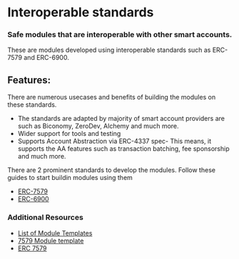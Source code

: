 # Interoperable standards

### Safe modules that are interoperable with other smart accounts.

These are modules developed using interoperable standards such as ERC-7579 and ERC-6900. 

## Features:
There are numerous usecases and benefits of building the modules on these standards.

- The standards are adapted by majority of smart account providers are such as Biconomy, ZeroDev, Alchemy and much more.
- Wider support for tools and testing
- Supports Account Abstraction via ERC-4337 spec- This means, it supports the AA features such as transaction batching, fee sponsorship and much more.

There are 2 prominent standards to develop the modules. Follow these guides to start buildin modules using them

- [ERC-7579](/getting-started/erc-7579)
- [ERC-6900](/getting-started/erc-6900)

 ### Additional Resources
 
 * [List of Module Templates](https://github.com/zenguardxyz/module-templates)
 * [7579 Module template](https://github.com/koshikraj/module-template-7579)
 * [ERC 7579](https://erc7579.com)
 


